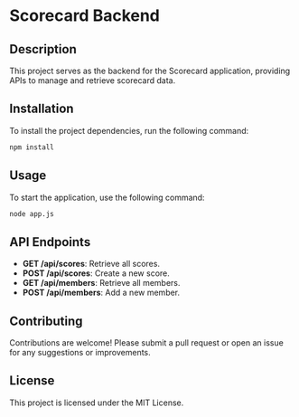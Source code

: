 # Scorecard Backend

## Description

This project serves as the backend for the Scorecard application, providing APIs to manage and retrieve scorecard data.

## Installation

To install the project dependencies, run the following command:

```bash
npm install
```

## Usage

To start the application, use the following command:

```bash
node app.js
```

## API Endpoints

- **GET /api/scores**: Retrieve all scores.
- **POST /api/scores**: Create a new score.
- **GET /api/members**: Retrieve all members.
- **POST /api/members**: Add a new member.

## Contributing

Contributions are welcome! Please submit a pull request or open an issue for any suggestions or improvements.

## License

This project is licensed under the MIT License.
